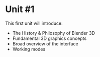 # Unit #1

This first unit will introduce:

- The History & Philosophy of Blender 3D
- Fundamental 3D graphics concepts
- Broad overview of the interface
- Working modes
